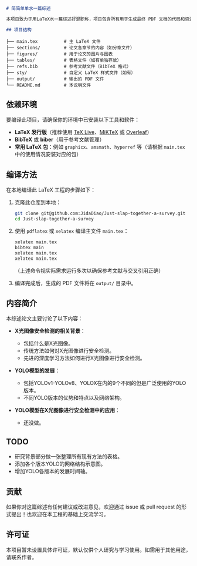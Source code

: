 ```markdown
# 简简单单水一篇综述

本项目致力于用LaTeX水一篇综述好混职称，项目包含所有用于生成最终 PDF 文档的代码和资源。当前已生成的临时 PDF 文件也包含在本仓库中。

## 项目结构
```
```
├── main.tex          # 主 LaTeX 文件
├── sections/         # 论文各章节的内容（如分章文件）
├── figures/          # 用于论文的图片与图表
├── tables/           # 表格文件（如有单独存放）
├── refs.bib          # 参考文献文件（BibTeX 格式）
├── sty/              # 自定义 LaTeX 样式文件（如有）
├── output/           # 输出的 PDF 文件
└── README.md         # 本说明文件
```

## 依赖环境

要编译此项目，请确保你的环境中已安装以下工具和软件：

- **LaTeX 发行版**（推荐使用 [TeX Live](https://www.tug.org/texlive/)、[MiKTeX](https://miktex.org/) 或 [Overleaf](https://www.overleaf.com/)）
- **BibTeX** 或 **biber**（用于参考文献管理）
- **常用 LaTeX 包**：例如 `graphicx`、`amsmath`、`hyperref` 等（请根据 `main.tex` 中的使用情况安装对应的包）

## 编译方法

在本地编译此 LaTeX 工程的步骤如下：

1. 克隆此仓库到本地：
   ```bash
   git clone git@github.com:JidaDiao/Just-slap-together-a-survey.git
   cd Just-slap-together-a-survey
   ```

2. 使用 `pdflatex` 或 `xelatex` 编译主文件 `main.tex`：
   ```bash
   xelatex main.tex
   bibtex main
   xelatex main.tex
   xelatex main.tex
   ```

   （上述命令视实际需求运行多次以确保参考文献与交叉引用正确）

3. 编译完成后，生成的 PDF 文件将在 `output/` 目录中。

## 内容简介

本综述论文主要讨论了以下内容：

- **X光图像安全检测的相关背景**：
  - 包括什么是X光图像。
  - 传统方法如何对X光图像进行安全检测。
  - 先进的深度学习方法如何进行X光图像进行安全检测。

- **YOLO模型的发展**：
  - 包括YOLOv1-YOLOv8、YOLOX在内的9个不同的但是广泛使用的YOLO版本。
  - 不同YOLO版本的优势和特点以及网络架构。

- **YOLO模型在X光图像进行安全检测中的应用**：
  - 还没做。

## TODO

- 研究背景部分做一张整理所有现有方法的表格。
- 添加各个版本YOLO的网络结构示意图。
- 增加YOLO各版本的发展时间轴。

## 贡献

如果你对这篇综述有任何建议或改进意见，欢迎通过 issue 或 pull request 的形式提出！也欢迎在本工程的基础上交流学习。

## 许可证

本项目暂未设置具体许可证，默认仅供个人研究与学习使用。如需用于其他用途，请联系作者。
```
